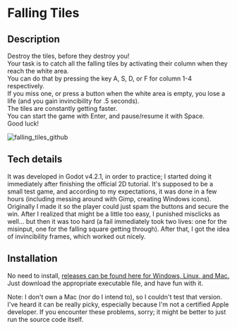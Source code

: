 # Falling Tiles

## Description

Destroy the tiles, before they destroy you!  
Your task is to catch all the falling tiles by activating their column when they reach the white area.  
You can do that by pressing the key A, S, D, or F for column 1-4 respectively.  
If you miss one, or press a button when the white area is empty, you lose a life (and you gain invincibility for .5 seconds).  
The tiles are constantly getting faster.  
You can start the game with Enter, and pause/resume it with Space.  
Good luck!

![falling_tiles_github](https://github.com/MetallicCrimson/falling_tiles/assets/67794509/531c6274-748e-4385-8766-f3aec6ea95cb)

## Tech details

It was developed in Godot v4.2.1, in order to practice; I started doing it immediately after finishing the official 2D tutorial. It's supposed to be a small test game, and according to my expectations, it was done in a few hours (including messing around with Gimp, creating Windows icons).
Originally I made it so the player could just spam the buttons and secure the win. After I realized that might be a little too easy, I punished misclicks as well... but then it was too hard (a fail immediately took two lives: one for the misinput, one for the falling square getting through). After that, I got the idea of invincibility frames, which worked out nicely.

## Installation
No need to install,  [releases can be found here for Windows, Linux, and Mac.](https://github.com/MetallicCrimson/falling_tiles/releases/tag/v0.9.1) Just download the appropriate executable file, and have fun with it.

Note: I don't own a Mac (nor do I intend to), so I couldn't test that version. I've heard it can be really picky, especially because I'm not a certified Apple developer. If you encounter these problems, sorry; it might be better to just run the source code itself.
